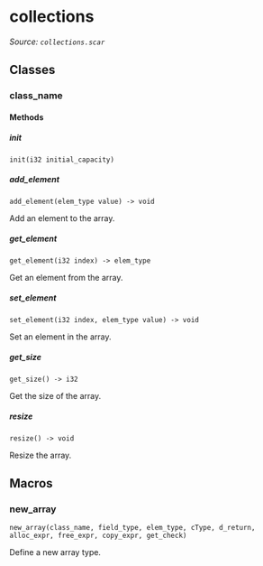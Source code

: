# collections

*Source: `collections.scar`*

## Classes

### class_name

#### Methods

##### init

`init(i32 initial_capacity)`

##### add_element

`add_element(elem_type value) -> void`

Add an element to the array.

##### get_element

`get_element(i32 index) -> elem_type`

Get an element from the array.

##### set_element

`set_element(i32 index, elem_type value) -> void`

Set an element in the array.

##### get_size

`get_size() -> i32`

Get the size of the array.

##### resize

`resize() -> void`

Resize the array.


## Macros

### new_array

`new_array(class_name, field_type, elem_type, cType, d_return, alloc_expr, free_expr, copy_expr, get_check)`

Define a new array type.


